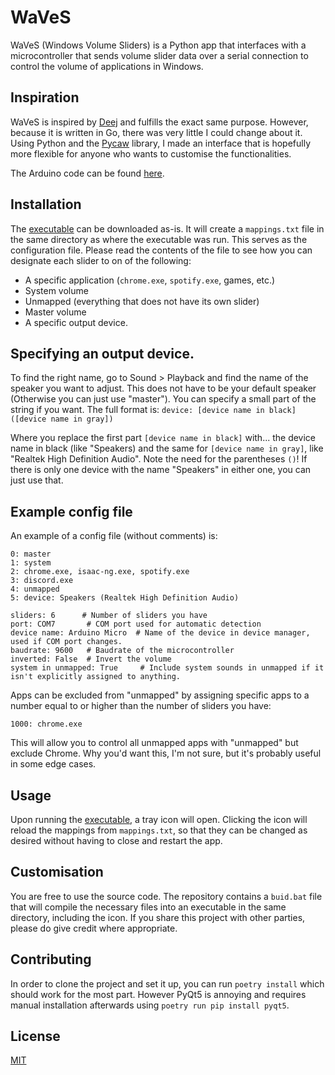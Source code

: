 # WaVeS

WaVeS (Windows Volume Sliders) is a Python app that interfaces with a microcontroller that sends volume slider data over a serial connection to control the volume of applications in Windows.

## Inspiration

WaVeS is inspired by [Deej](https://github.com/omriharel/deej) and fulfills the exact same purpose. However, because it is written in Go, there was very little I could change about it. Using Python and the [Pycaw](https://github.com/AndreMiras) library, I made an interface that is hopefully more flexible for anyone who wants to customise the functionalities.

The Arduino code can be found [here](https://github.com/omriharel/deej/blob/master/arduino/deej-5-sliders-vanilla/deej-5-sliders-vanilla.ino).

## Installation

The [executable](https://github.com/JRitmeester/WaVeS/releases/) can be downloaded as-is. It will create a `mappings.txt` file in the same directory as where the executable was run. This serves as the configuration file. Please read the contents of the file to see how you can designate each slider to on of the following:
* A specific application (`chrome.exe`, `spotify.exe`, games, etc.)
* System volume
* Unmapped (everything that does not have its own slider)
* Master volume
* A specific output device. 
  
## Specifying an output device.
To find the right name, go to Sound > Playback and find the name of the speaker you want to adjust. This does not have 
to be your default speaker (Otherwise you can just use "master"). You can specify a small part of the string if you 
want. The full format is: `device: [device name in black] ([device name in gray])`

Where you replace the first part `[device name in black]` with... the device name in black (like "Speakers) and the same
for `[device name in gray]`, like "Realtek High Definition Audio". Note the need for the parentheses `()`! If there is 
only one device with the name "Speakers" in either one, you can just use that.


## Example config file
An example of a config file (without comments) is:
```
0: master
1: system
2: chrome.exe, isaac-ng.exe, spotify.exe
3: discord.exe
4: unmapped
5: device: Speakers (Realtek High Definition Audio)

sliders: 6      # Number of sliders you have
port: COM7       # COM port used for automatic detection
device name: Arduino Micro  # Name of the device in device manager, used if COM port changes.
baudrate: 9600   # Baudrate of the microcontroller
inverted: False  # Invert the volume
system in unmapped: True     # Include system sounds in unmapped if it isn't explicitly assigned to anything.
```

Apps can be excluded from "unmapped" by assigning specific apps to a number equal to or higher than the number of sliders you have:
```
1000: chrome.exe
```
This will allow you to control all unmapped apps with "unmapped" but exclude Chrome. Why you'd want this, I'm not sure, but it's probably useful in some edge cases.

## Usage
Upon running the [executable](https://github.com/JRitmeester/WaVeS/releases/download/v1.0/WaVeSv1.0.exe), a tray icon will open. Clicking the icon will reload the mappings from `mappings.txt`, so that they can be changed as desired without having to close and restart the app.

## Customisation
You are free to use the source code. The repository contains a `buid.bat` file that will compile the necessary files into an executable in the same directory, including the icon. If you share this project with other parties, please do give credit where appropriate.

## Contributing
In order to clone the project and set it up, you can run `poetry install` which should work for the most part. However PyQt5 is annoying and requires manual installation afterwards using `poetry run pip install pyqt5`.

## License
[MIT](https://choosealicense.com/licenses/mit/)
